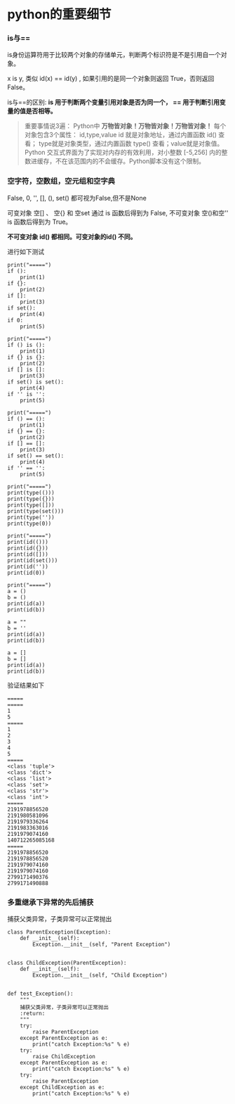 # python的重要细节

### is与==

is身份运算符用于比较两个对象的存储单元，判断两个标识符是不是引用自一个对象。

x is y, 类似 id(x) == id(y) , 如果引用的是同一个对象则返回 True，否则返回 False。

is与==的区别: 
**is 用于判断两个变量引用对象是否为同一个， == 用于判断引用变量的值是否相等。**

> 重要事情说3遍： Python中 **万物皆对象！万物皆对象！万物皆对象！**
> 每个对象包含3个属性： id,type,value
> id 就是对象地址，通过内置函数 id() 查看； type就是对象类型，通过内置函数 type() 查看；value就是对象值。
> Python 交互式界面为了实现对内存的有效利用，对小整数 [-5,256] 内的整数进缓存，不在该范围内的不会缓存。Python脚本没有这个限制。

### 空字符，空数组，空元组和空字典

False, 0, '', [], (), set() 都可视为False,但不是None

可变对象 空[] 、 空{} 和 空set 通过 is 函数后得到为 False, 不可变对象 空()和空'' is 函数后得到为 True。

**不可变对象 id() 都相同。可变对象的id() 不同。**

进行如下测试
```
print("=====")
if ():
    print(1)
if {}:
    print(2)
if []:
    print(3)
if set():
    print(4)
if 0:
    print(5)

print("=====")
if () is ():
    print(1)
if {} is {}:
    print(2)
if [] is []:
    print(3)
if set() is set():
    print(4)
if '' is '':
    print(5)

print("=====")
if () == ():
    print(1)
if {} == {}:
    print(2)
if [] == []:
    print(3)
if set() == set():
    print(4)
if '' == '':
    print(5)

print("=====")
print(type(()))
print(type({}))
print(type([]))
print(type(set()))
print(type(''))
print(type(0))

print("=====")
print(id(()))
print(id({}))
print(id([]))
print(id(set()))
print(id(''))
print(id(0))

print("=====")
a = ()
b = ()
print(id(a))
print(id(b))

a = ""
b = ''
print(id(a))
print(id(b))

a = []
b = []
print(id(a))
print(id(b))
```

验证结果如下
```
=====
=====
1
5
=====
1
2
3
4
5
=====
<class 'tuple'>
<class 'dict'>
<class 'list'>
<class 'set'>
<class 'str'>
<class 'int'>
=====
2191978856520
2191980581096
2191979336264
2191983363016
2191979074160
140712265085168
=====
2191978856520
2191978856520
2191979074160
2191979074160
2799171490376
2799171490888
```


### 多重继承下异常的先后捕获

捕获父类异常，子类异常可以正常抛出

```
class ParentException(Exception):
    def __init__(self):
        Exception.__init__(self, "Parent Exception")


class ChildException(ParentException):
    def __init__(self):
        Exception.__init__(self, "Child Exception")


def test_Exception():
    """
    捕获父类异常，子类异常可以正常抛出
    :return: 
    """
    try:
        raise ParentException
    except ParentException as e:
        print("catch Exception:%s" % e)
    try:
        raise ChildException
    except ParentException as e:
        print("catch Exception:%s" % e)
    try:
        raise ParentException
    except ChildException as e:
        print("catch Exception:%s" % e)
```